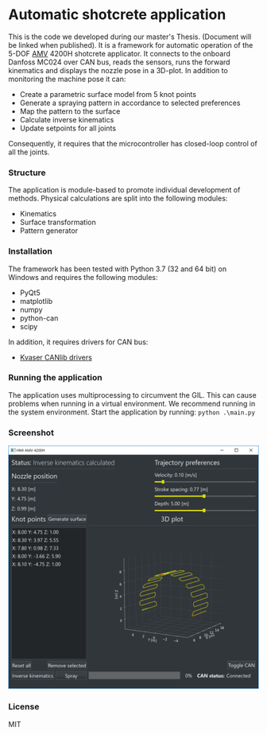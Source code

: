 # Automatic shotcrete application

This is the code we developed during our master's Thesis. (Document will be linked when published). It is a framework for automatic operation of the 5-DOF [AMV][amv] 4200H shotcrete applicator. It connects to the onboard Danfoss MC024 over CAN bus, reads the sensors, runs the forward kinematics and displays the nozzle pose in a 3D-plot. In addition to monitoring the machine pose it can:

- Create a parametric surface model from 5 knot points
- Generate a spraying pattern in accordance to selected preferences
- Map the pattern to the surface
- Calculate inverse kinematics
- Update setpoints for all joints

Consequently, it requires that the microcontroller has closed-loop control of all the joints.

### Structure
The application is module-based to promote individual development of methods. Physical calculations are split into the following modules:

  - Kinematics
  - Surface transformation
  - Pattern generator

### Installation
The framework has been tested with Python 3.7 (32 and 64 bit) on Windows and requires the following modules:

  - PyQt5
  - matplotlib
  - numpy
  - python-can
  - scipy

In addition, it requires drivers for CAN bus:
  - [Kvaser CANlib drivers][kvaser]


### Running the application
The application uses multiprocessing to circumvent the GIL. This can cause problems when running in a virtual environment. We recommend running in the system environment. Start the application by running: `python .\main.py`

### Screenshot
![](readme_assets/screenshot.png?raw=true)

### License
MIT


   [amv]: <http://www.amv.as/en/>
   [kvaser]: <https://www.kvaser.com/download/>
